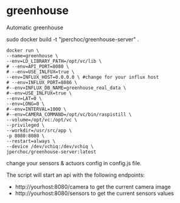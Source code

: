 # greenhouse
Automatic greenhouse

sudo docker build -t "jperchoc/greenhouse-server" .
```
docker run \
--name=greenhouse \
--env=LD_LIBRARY_PATH=/opt/vc/lib \
# --env=API_PORT=8080 \
# --env=USE_INLFUX=true \
--env=INFLUX_HOST=0.0.0.0 \ #change for your influx host
# --env=INFLUX_PORT=8086 \
#--env=INFLUX_DB_NAME=greenhouse_real_data \
#--env=USE_INLFUX=true \
--env=LAT=0 \
--env=LONG=0 \
#--env=INTERVAL=1000 \
#--env=CAMERA_COMMAND=/opt/vc/bin/raspistill \
--volume=/opt/vc:/opt/vc \
--privileged \
--workdir=/usr/src/app \
-p 8080:8080 \
--restart=always \
--device /dev/vchiq:/dev/vchiq \
jperchoc/greenhouse-server:latest
```

change your sensors & actuors config in config.js file.

The script will start an api with the following endpoints:

- http://yourhost:8080/camera to get the current camera 
image
- http://yourhost:8080/sensors to get the current sensors values